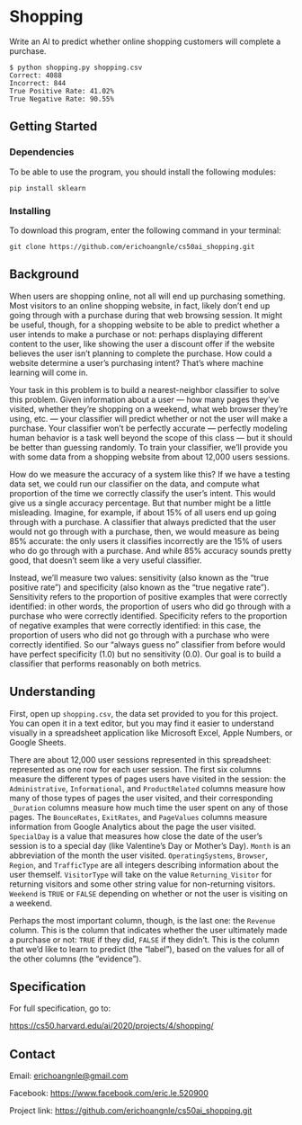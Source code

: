 # Shopping

Write an AI to predict whether online shopping customers will complete a purchase.

```
$ python shopping.py shopping.csv
Correct: 4088
Incorrect: 844
True Positive Rate: 41.02%
True Negative Rate: 90.55%
```

## Getting Started

### Dependencies

To be able to use the program, you should install the following modules:

```
pip install sklearn
```

### Installing

To download this program, enter the following command in your terminal:
```
git clone https://github.com/erichoangnle/cs50ai_shopping.git
```

## Background

When users are shopping online, not all will end up purchasing something. Most visitors to an online shopping website, in fact, likely don’t end up going through with a purchase during that web browsing session. It might be useful, though, for a shopping website to be able to predict whether a user intends to make a purchase or not: perhaps displaying different content to the user, like showing the user a discount offer if the website believes the user isn’t planning to complete the purchase. How could a website determine a user’s purchasing intent? That’s where machine learning will come in.

Your task in this problem is to build a nearest-neighbor classifier to solve this problem. Given information about a user — how many pages they’ve visited, whether they’re shopping on a weekend, what web browser they’re using, etc. — your classifier will predict whether or not the user will make a purchase. Your classifier won’t be perfectly accurate — perfectly modeling human behavior is a task well beyond the scope of this class — but it should be better than guessing randomly. To train your classifier, we’ll provide you with some data from a shopping website from about 12,000 users sessions.

How do we measure the accuracy of a system like this? If we have a testing data set, we could run our classifier on the data, and compute what proportion of the time we correctly classify the user’s intent. This would give us a single accuracy percentage. But that number might be a little misleading. Imagine, for example, if about 15% of all users end up going through with a purchase. A classifier that always predicted that the user would not go through with a purchase, then, we would measure as being 85% accurate: the only users it classifies incorrectly are the 15% of users who do go through with a purchase. And while 85% accuracy sounds pretty good, that doesn’t seem like a very useful classifier.

Instead, we’ll measure two values: sensitivity (also known as the “true positive rate”) and specificity (also known as the “true negative rate”). Sensitivity refers to the proportion of positive examples that were correctly identified: in other words, the proportion of users who did go through with a purchase who were correctly identified. Specificity refers to the proportion of negative examples that were correctly identified: in this case, the proportion of users who did not go through with a purchase who were correctly identified. So our “always guess no” classifier from before would have perfect specificity (1.0) but no sensitivity (0.0). Our goal is to build a classifier that performs reasonably on both metrics.

## Understanding

First, open up ```shopping.csv```, the data set provided to you for this project. You can open it in a text editor, but you may find it easier to understand visually in a spreadsheet application like Microsoft Excel, Apple Numbers, or Google Sheets.

There are about 12,000 user sessions represented in this spreadsheet: represented as one row for each user session. The first six columns measure the different types of pages users have visited in the session: the ```Administrative```, ```Informational```, and ```ProductRelated``` columns measure how many of those types of pages the user visited, and their corresponding ```_Duration``` columns measure how much time the user spent on any of those pages. The ```BounceRates```, ```ExitRates```, and ```PageValues``` columns measure information from Google Analytics about the page the user visited. ```SpecialDay``` is a value that measures how close the date of the user’s session is to a special day (like Valentine’s Day or Mother’s Day). ```Month``` is an abbreviation of the month the user visited. ```OperatingSystems```, ```Browser```, ```Region```, and ```TrafficType``` are all integers describing information about the user themself. ```VisitorType``` will take on the value ```Returning_Visitor``` for returning visitors and some other string value for non-returning visitors. ```Weekend``` is ```TRUE``` or ```FALSE``` depending on whether or not the user is visiting on a weekend.

Perhaps the most important column, though, is the last one: the ```Revenue``` column. This is the column that indicates whether the user ultimately made a purchase or not: ```TRUE``` if they did, ```FALSE``` if they didn’t. This is the column that we’d like to learn to predict (the “label”), based on the values for all of the other columns (the “evidence”).

## Specification

For full specification, go to:

https://cs50.harvard.edu/ai/2020/projects/4/shopping/

## Contact

Email: erichoangnle@gmail.com

Facebook: https://www.facebook.com/eric.le.520900

Project link: https://github.com/erichoangnle/cs50ai_shopping.git
